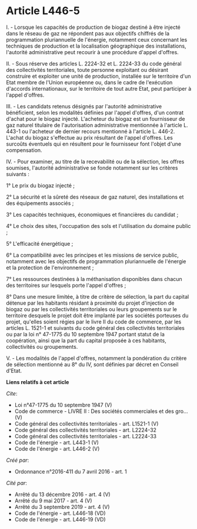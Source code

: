 # Article L446-5

I. - Lorsque les capacités de production de biogaz destiné à être injecté dans le réseau de gaz ne répondent pas aux
objectifs chiffrés de la programmation pluriannuelle de l'énergie, notamment ceux concernant les techniques de production et
la localisation géographique des installations, l'autorité administrative peut recourir à une procédure d'appel d'offres. 

II. - Sous réserve des articles L. 2224-32 et L. 2224-33 du code général des collectivités territoriales, toute personne
exploitant ou désirant construire et exploiter une unité de production, installée sur le territoire d'un Etat membre de
l'Union européenne ou, dans le cadre de l'exécution d'accords internationaux, sur le territoire de tout autre Etat, peut
participer à l'appel d'offres. 

III. - Les candidats retenus désignés par l'autorité administrative bénéficient, selon les modalités définies par l'appel
d'offres, d'un contrat d'achat pour le biogaz injecté. L'acheteur du biogaz est un fournisseur de gaz naturel titulaire de
l'autorisation administrative mentionnée à l'article L. 443-1 ou l'acheteur de dernier recours mentionné à l'article L.
446-2. L'achat du biogaz s'effectue au prix résultant de l'appel d'offres. Les surcoûts éventuels qui en résultent pour le
fournisseur font l'objet d'une compensation. 

IV. - Pour examiner, au titre de la recevabilité ou de la sélection, les offres soumises, l'autorité administrative se fonde
notamment sur les critères suivants : 

1° Le prix du biogaz injecté ; 

2° La sécurité et la sûreté des réseaux de gaz naturel, des installations et des équipements associés ; 

3° Les capacités techniques, économiques et financières du candidat ; 

4° Le choix des sites, l'occupation des sols et l'utilisation du domaine public ; 

5° L'efficacité énergétique ; 

6° La compatibilité avec les principes et les missions de service public, notamment avec les objectifs de programmation
pluriannuelle de l'énergie et la protection de l'environnement ; 

7° Les ressources destinées à la méthanisation disponibles dans chacun des territoires sur lesquels porte l'appel d'offres ; 

8° Dans une mesure limitée, à titre de critère de sélection, la part du capital détenue par les habitants résidant à
proximité du projet d'injection de biogaz ou par les collectivités territoriales ou leurs groupements sur le territoire
desquels le projet doit être implanté par les sociétés porteuses du projet, qu'elles soient régies par le livre II du code de
commerce, par les articles L. 1521-1 et suivants du code général des collectivités territoriales ou par la loi n° 47-1775 du
10 septembre 1947 portant statut de la coopération, ainsi que la part du capital proposée à ces habitants, collectivités ou
groupements. 

V. - Les modalités de l'appel d'offres, notamment la pondération du critère de sélection mentionné au 8° du IV, sont définies
par décret en Conseil d'Etat.

**Liens relatifs à cet article**

_Cite_:

  - Loi n°47-1775 du 10 septembre 1947 (V)
  - Code de commerce -  LIVRE II : Des sociétés commerciales et des gro... (V)
  - Code général des collectivités territoriales - art. L1521-1 (V)
  - Code général des collectivités territoriales - art. L2224-32
  - Code général des collectivités territoriales - art. L2224-33
  - Code de l'énergie - art. L443-1 (V)
  - Code de l'énergie - art. L446-2 (V)

_Créé par_:

  - Ordonnance n°2016-411 du 7 avril 2016 - art. 1

_Cité par_:

  - Arrêté du 13 décembre 2016 - art. 4 (V)
  - Arrêté du 9 mai 2017 - art. 4 (V)
  - Arrêté du 3 septembre 2019 - art. 4 (V)
  - Code de l'énergie - art. L446-18 (VD)
  - Code de l'énergie - art. L446-19 (VD)
